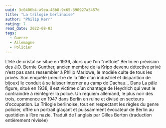 ```yaml
---
uuid: 3c0406b4-a9ea-48b8-9c65-390927a5457d
title: "La trilogie berlinoise"
author: "Philip Kerr"
rating: 7
read_date: 2022-08-03
tags:
  - Guerre
  - Allemagne
  - Policier
---
```


L’été de cristal se situe en 1936, alors que l’on “nettoie” Berlin en prévision des J.O. Bernie Gunther, ancien membre de la Kripo devenu détective privé n’est pas sans ressembler à Philip Marlowe, le modèle culte de tous les privés. Son enquête (meurtre de la fille d’un industriel et disparition de bijoux) le conduit à se laisser interner au camp de Dachau… Dans La pâle figure, situé en 1938, il est victime d’un chantage de Heydrich qui veut le contraindre à réintégrer la police. Un requiem allemand, le plus noir des trois, commence en 1947 dans Berlin en ruine et divisé en secteurs d’occupation. La Trilogie berlinoise, tout en respectant les règles du genre policier, offre un portrait glaçant et puissamment évocateur de Berlin au quotidien à l’ère nazie. Traduit de l'anglais par Gilles Berton (traduction entièrement révisée)